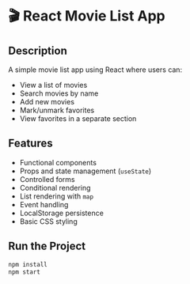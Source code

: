 # 🎬 React Movie List App

## Description
A simple movie list app using React where users can:
- View a list of movies
- Search movies by name
- Add new movies
- Mark/unmark favorites
- View favorites in a separate section

## Features
- Functional components
- Props and state management (`useState`)
- Controlled forms
- Conditional rendering
- List rendering with `map`
- Event handling
- LocalStorage persistence
- Basic CSS styling

## Run the Project
```bash
npm install
npm start
